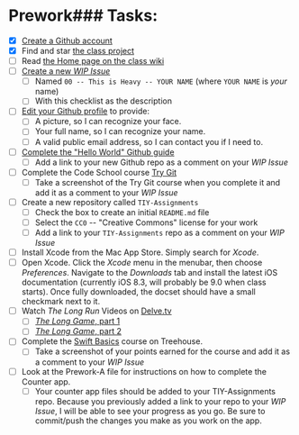# Prework### Tasks:

* [X] [Create a Github account](https://github.com/signup)
* [X] Find and star [the class project](https://github.com/TIYRaleigh/2016--April--iOS)
* [ ] Read [the Home page on the class wiki](https://github.com/TIYRaleigh/2016--April--iOS/wiki)
* [ ] [Create a new _WIP Issue_](https://github.com/TIYRaleigh/2016--April--iOS/issues/new)
  * [ ] Named `00 -- This is Heavy -- YOUR NAME` (where `YOUR NAME` is _your_ name)
  * [ ] With this checklist as the description
* [ ] [Edit your Github profile](https://github.com/settings/profile) to provide:
  * [ ] A picture, so I can recognize your face.
  * [ ] Your full name, so I can recognize your name.
  * [ ] A valid public email address, so I can contact you if I need to.
* [ ] [Complete the "Hello World" Github guide](https://guides.github.com/activities/hello-world/)
  * [ ] Add a link to your new Github repo as a comment on your *WIP Issue*
* [ ] Complete the Code School course [Try Git](https://www.codeschool.com/courses/try-git)
  * [ ] Take a screenshot of the Try Git course when you complete it and add it as a comment to your *WIP Issue*
* [ ] Create a new repository called `TIY-Assignments`
  * [ ] Check the box to create an initial `README.md` file
  * [ ] Select the `CC0` -- "Creative Commons" license for your work
  * [ ] Add a link to your `TIY-Assignments` repo as a comment on your *WIP Issue*
* [ ] Install Xcode from the Mac App Store. Simply search for _Xcode_.
* [ ] Open Xcode. Click the _Xcode_ menu in the menubar, then choose _Preferences_. Navigate to the _Downloads_ tab and install the latest iOS documentation (currently iOS 8.3, will probably be 9.0 when class starts). Once fully downloaded, the docset should have a small checkmark next to it.
* [ ] Watch _The Long Run_ Videos on [Delve.tv](http://delve.tv)
   * [ ] [_The Long Game_, part 1](http://delve.tv/the-long-game-part-one/)
   * [ ] [_The Long Game_, part 2](http://delve.tv/the-long-game-part-2/)
* [ ] Complete the [Swift Basics](http://teamtreehouse.com/library/swift-basics) course on Treehouse.
   * [ ] Take a screenshot of your points earned for the course and add it as a comment to your *WIP Issue*
* [ ] Look at the Prework-A file for instructions on how to complete the Counter app.
   * [ ] Your counter app files should be added to your TIY-Assignments repo. Because you previously added a link to your repo to your *WIP Issue*, I will be able to see your progress as you go. Be sure to commit/push the changes you make as you work on the app.
